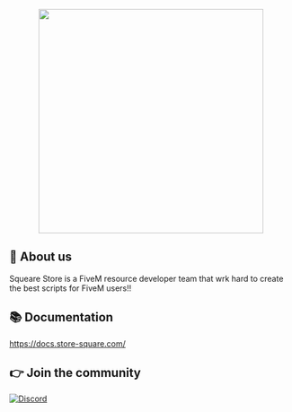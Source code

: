 <p align="center">
  <img width="400" height="400" src="https://dunb17ur4ymx4.cloudfront.net/webstore/logos/474e5f71562e99473b94ca14e5a6b9025739d6dd.png">
</p>

## 👋 About us
Squeare Store is a FiveM resource developer team that wrk hard to create the best scripts for FiveM users!!

## 📚 Documentation
https://docs.store-square.com/

## 👉 Join the community
[![Discord](https://img.shields.io/badge/Discord-%237289DA.svg?style=for-the-badge&logo=discord&logoColor=white)](https://discord.gg/zFVG2XZY7d)

